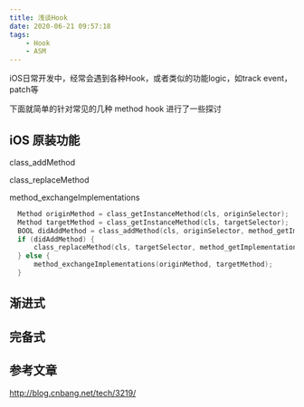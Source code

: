```yaml
---
title: 浅谈Hook
date: 2020-06-21 09:57:18
tags:
	- Hook
	- ASM
---
```


iOS日常开发中，经常会遇到各种Hook，或者类似的功能logic，如track event，patch等

下面就简单的针对常见的几种 method hook 进行了一些探讨

## iOS 原装功能 

class_addMethod

class_replaceMethod

method_exchangeImplementations

```objective-c
  Method originMethod = class_getInstanceMethod(cls, originSelector);
  Method targetMethod = class_getInstanceMethod(cls, targetSelector);
  BOOL didAddMethod = class_addMethod(cls, originSelector, method_getImplementation(targetMethod), method_getTypeEncoding(targetMethod));
  if (didAddMethod) {
      class_replaceMethod(cls, targetSelector, method_getImplementation(originMethod), method_getTypeEncoding(originMethod));
  } else {
      method_exchangeImplementations(originMethod, targetMethod);
  }
```



## 渐进式





## 完备式





## 参考文章

http://blog.cnbang.net/tech/3219/
